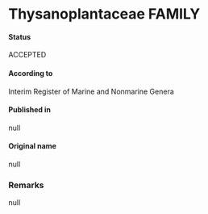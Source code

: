 # Thysanoplantaceae FAMILY

#### Status
ACCEPTED

#### According to
Interim Register of Marine and Nonmarine Genera

#### Published in
null

#### Original name
null

### Remarks
null